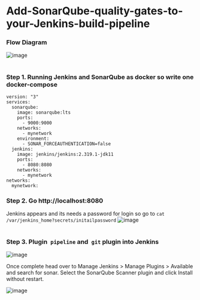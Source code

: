# Add-SonarQube-quality-gates-to-your-Jenkins-build-pipeline

### Flow Diagram

![image](https://user-images.githubusercontent.com/66588814/191176147-fc7da82d-2065-405d-a36a-9d6329ba377a.png)
#

### Step 1. Running Jenkins and SonarQube as docker so write one docker-compose 
```
version: "3"
services:
  sonarqube:
    image: sonarqube:lts
    ports:
      - 9000:9000
    networks:
      - mynetwork
    environment:
      - SONAR_FORCEAUTHENTICATION=false
  jenkins:
    image: jenkins/jenkins:2.319.1-jdk11
    ports:
      - 8080:8080
    networks:
      - mynetwork
networks:
  mynetwork:
```
### Step 2. Go http://localhost:8080
Jenkins appears and its needs a password for login so go to `cat /var/jenkins_home?secrets/initailpassword`
![image](https://user-images.githubusercontent.com/66588814/191177812-64ce5182-8ede-4e41-bc72-500ac7c7e8cd.png)
#
### Step 3. Plugin` pipeline` and` git` plugin into Jenkins
![image](https://user-images.githubusercontent.com/66588814/191178183-c070f78a-fe80-49e1-a6e7-8adf71d1f27c.png)


Once complete head over to Manage Jenkins > Manage Plugins > Available and search for sonar. Select the SonarQube Scanner plugin and click Install without restart.

![image](https://user-images.githubusercontent.com/66588814/191178371-eb9cae1a-0068-4243-9a76-ad69ebafee91.png)

